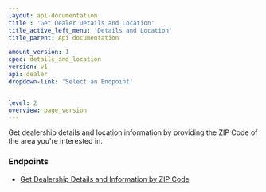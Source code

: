 ```yaml
---
layout: api-documentation
title : 'Get Dealer Details and Location'
title_active_left_menu: 'Details and Location'
title_parent: Api documentation

amount_version: 1
spec: details_and_location
version: v1
api: dealer
dropdown-link: 'Select an Endpoint'


level: 2
overview: page_version
---
```


<div class="info-message">
	Get dealership details and location information by providing the ZIP Code of the area you're interested in.
</div>

### Endpoints

* [Get Dealership Details and Information by ZIP Code](/api-documentation/dealer/details_and_location/v1/01_dealer/api-description.html)
